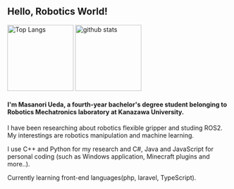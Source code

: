 ## Hello, Robotics World!
<p align="left"> 
  <img alt="Top Langs" height="150px" src="https://github-readme-stats-blond-nine.vercel.app/api/top-langs/?username=KUMasanoriUeda&layout=compact&show_icons=true&theme=onedark" />
  <img alt="github stats" height="150px" src="https://github-readme-stats-blond-nine.vercel.app/api?username=KUMasanoriUeda&theme=onedark&show_icons=ture&count_private=true&hide=contribs,prs" />
</p>


#### I'm **Masanori Ueda**, a fourth-year bachelor's degree student belonging to Robotics Mechatronics laboratory at Kanazawa University.

I have been researching about robotics flexible gripper and studing ROS2. My interestings are robotics manipulation and machine learning.

I use C++ and Python for my research and C#, Java and JavaScript for personal coding (such as Windows application, Minecraft plugins and more..).

Currently learning front-end languages(php, laravel, TypeScript).

<!--
**KUMasanoriUeda/KUMasanoriUeda** is a ✨ _special_ ✨ repository because its `README.md` (this file) appears on your GitHub profile.

Here are some ideas to get you started:

- 🔭 I’m currently working on ...
- 🌱 I’m currently learning ...
- 👯 I’m looking to collaborate on ...
- 🤔 I’m looking for help with ...
- 💬 Ask me about ...
- 📫 How to reach me: ...
- 😄 Pronouns: ...
- ⚡ Fun fact: ...
-->
